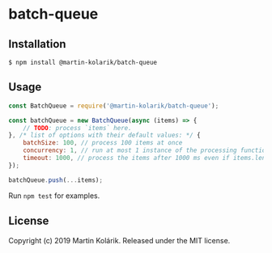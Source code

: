 # batch-queue

## Installation

```
$ npm install @martin-kolarik/batch-queue
```

## Usage

```js
const BatchQueue = require('@martin-kolarik/batch-queue');

const batchQueue = new BatchQueue(async (items) => {
    // TODO: process `items` here.
}, /* list of options with their default values: */ {
    batchSize: 100, // process 100 items at once
    concurrency: 1, // run at most 1 instance of the processing function at a time
    timeout: 1000, // process the items after 1000 ms even if items.length < batchSize
});

batchQueue.push(...items);
```

Run `npm test` for examples.

## License
Copyright (c) 2019 Martin Kolárik. Released under the MIT license.
